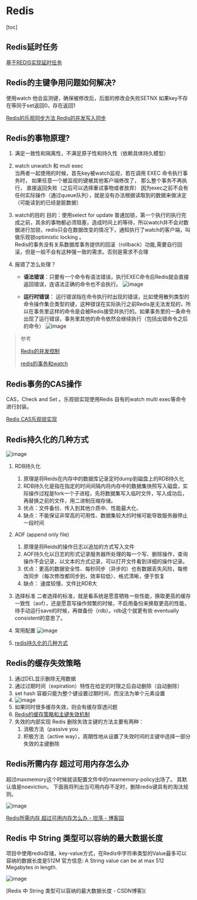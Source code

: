 # Redis

[toc]

## Redis延时任务

[基于REDIS实现延时任务](https://juejin.cn/post/6844903817713025032)

## Redis的主键争用问题如何解决?

使用watch 他会监测键，确保被修改后，后面的修改会失败SETNX 如果key不存在等同于set返回0，存在返回1

[Redis的乐观同步方法 Redis的并发写入同步](https://blog.csdn.net/youxijishu/article/details/41956983)

## Redis的事物原理?

1. 满足一致性和隔离性，不满足原子性和持久性（依赖具体持久模型）

2. watch unwatch 和 muti exec  
   当两者一起使用的时候，首先key被watch监视，若在调用 EXEC 命令执行事务时， 如果任意一个被监视的键被其他客户端修改了， 那么整个事务不再执行， 直接返回失败（之后可以选择重试事物或者放弃）
   因为exec之前不会有任何实际操作（通过queue队列），就是没有办法根据读取到的数据来做决定（可能读到的已经是脏数据）

3. watch的目的
   目的：使用select for update 普通加锁，第一个执行的执行完成之前，其余的事物都必须阻塞，造成时间上的等待，所以watch并不会对数据进行加锁，redis只会在数据改变的情况下，通知执行了watch的客户端，叫做乐观锁optimistic locking 。  
   Redis的事务没有关系数据库事务提供的回滚（rollback）功能,需要自行回滚，但是一般不会有这种强一致的需求。否则是需求不合理

4. 报错了怎么处理？

   * **语法错误**：只要有一个命令有语法错误，执行EXEC命令后Redis就会直接返回错误，连语法正确的命令也不会执行。
     ![image](https://static.lovedata.net/jpg/2018/5/18/e58f5d71439a34699548842b85c9d413.jpg-wm)

   * **运行时错误**： 运行错误指在命令执行时出现的错误，比如使用散列类型的命令操作集合类型的键，这种错误在实际执行之前Redis是无法发现的，所以在事务里这样的命令是会被Redis接受并执行的。如果事务里的一条命令出现了运行错误，事务里其他的命令依然会继续执行（包括出错命令之后的命令）
     ![image](https://static.lovedata.net/jpg/2018/5/18/6971ad099e1afbb9f65823c9749bc90b.jpg-wm)

> 参考
>
> [Redis的并发控制](https://juejin.im/entry/5964bcd851882568b20dbd73)
>
> [redis的事务和watch](https://www.jianshu.com/p/361cb9cd13d5)

## Redis事务的CAS操作

CAS，Check and Set 。乐观锁实现使用Redis 自有的watch multi exec等命令进行封装。

[Redis CAS乐观锁实现](https://www.jianshu.com/p/08a1a9f2f4dd)

## Redis持久化的几种方式

  ![image](https://static.lovedata.net/jpg/2018/5/18/08b055b90a3f67829d73a2453a109c9d.jpg-wm)

1. RDB持久化
   1. 原理是将Reids在内存中的数据库记录定时dump到磁盘上的RDB持久化
   2. RDB持久化是指在指定的时间间隔内将内存中的数据集快照写入磁盘，实际操作过程是fork一个子进程，先将数据集写入临时文件，写入成功后，再替换之前的文件，用二进制压缩存储。
   3. 优点：文件备份、传入到其他介质中、性能最大化、
   4. 缺点：不能保证非常高的可用性、数据集较大的时候可能导致服务器停止一段时间

2. AOF (append only file)
   1. 原理是将Reids的操作日志以追加的方式写入文件
   2. AOF持久化以日志的形式记录服务器所处理的每一个写、删除操作，查询操作不会记录，以文本的方式记录，可以打开文件看到详细的操作记录。
   3. 优点：更高的数据安全性、每秒同步（异步的）也有数据丢失风险，每修改同步（每次修改都同步到，效率较低）、格式清晰，便于恢复
   4. 缺点： 速度较慢、文件比RDB大

3. 选择标准
   二者选择的标准，就是看系统是愿意牺牲一些性能，换取更高的缓存一致性（aof），还是愿意写操作频繁的时候，不启用备份来换取更高的性能，待手动运行save的时候，再做备份（rdb）。rdb这个就更有些 eventually consistent的意思了。

4. 常用配置
   ![image](https://static.lovedata.net/jpg/2018/5/18/2bbde3193b3d168fa6e982c2416b2df7.jpg-wm)
5. [redis持久化的几种方式](https://www.cnblogs.com/chenliangcl/p/7240350.html)

## Redis的缓存失效策略

1. 通过DEL显示删除无用数据
2. 通过过期时间（expiration）特性在给定的时限之后自动删除（自动删除）
3. set hash 容器只能为整个键设置过期时间，而没法为单个元素设置
4. ![image](https://static.lovedata.net/jpg/2018/5/20/0a668477aa07b7618904e1b4583ee8cf.jpg-wm)
5. 如果同时很多缓存失效，则会有缓存穿透问题
6. [Redis的缓存策略和主键失效机制](http://www.cnblogs.com/binyue/p/3726842.html)
7. 失效的内部实现 Redis 删除失效主键的方法主要有两种：
   1. 消极方法（passive you
   2. 积极方法（active way），周期性地从设置了失效时间的主键中选择一部分失效的主键删除

## Redis所需内存 超过可用内存怎么办

超过maxmemory这个时候就该配置文件中的maxmemory-policy出场了。
其默认值是noeviction。
下面我将列出当可用内存不足时，删除redis键具有的淘汰规则。

![image](https://static.lovedata.net/jpg/2018/6/22/ef00eec0c7f656b24f0e120aa54a6e78.jpg-wm)

[Redis所需内存 超过可用内存怎么办 - 坦荡 - 博客园](https://www.cnblogs.com/tdws/p/5727633.html)

## Redis 中 String 类型可以容纳的最大数据长度

项目中使用redis存储，key-value方式，在Redis中字符串类型的Value最多可以容纳的数据长度是512M
官方信息:
A String value can be at max 512 Megabytes in length.

![image](https://static.lovedata.net/jpg/2018/7/12/94588e9b96f8967a7b201047166c54af.jpg-wm)

[Redis 中 String 类型可以容纳的最大数据长度 - CSDN博客](
